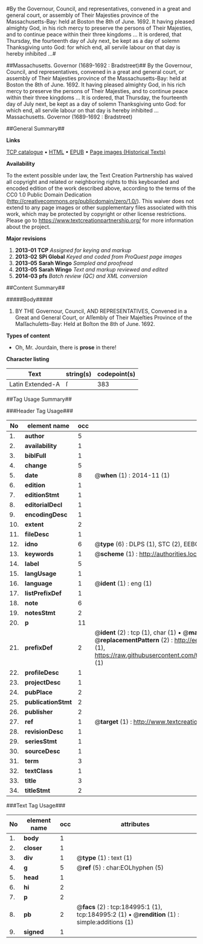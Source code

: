 #By the Governour, Council, and representatives, convened in a great and general court, or assembly of Their Majesties province of the Massachusetts-Bay: held at Boston the 8th of June. 1692. It having pleased almighty God, in his rich mercy to preserve the persons of Their Majesties, and to continue peace within their three kingdoms ... It is ordered, that Thursday, the fourteenth day of July next, be kept as a day of solemn Thanksgiving unto God: for which end, all servile labour on that day is hereby inhibited ...#

##Massachusetts. Governor (1689-1692 : Bradstreet)##
By the Governour, Council, and representatives, convened in a great and general court, or assembly of Their Majesties province of the Massachusetts-Bay: held at Boston the 8th of June. 1692. It having pleased almighty God, in his rich mercy to preserve the persons of Their Majesties, and to continue peace within their three kingdoms ... It is ordered, that Thursday, the fourteenth day of July next, be kept as a day of solemn Thanksgiving unto God: for which end, all servile labour on that day is hereby inhibited ...
Massachusetts. Governor (1689-1692 : Bradstreet)

##General Summary##

**Links**

[TCP catalogue](http://www.ota.ox.ac.uk/tcp/)  • 
[HTML](http://tei.it.ox.ac.uk/tcp/Texts-HTML/free/B09/B09503.html)  • 
[EPUB](http://tei.it.ox.ac.uk/tcp/Texts-EPUB/free/B09/B09503.epub) • 
[Page images (Historical Texts)](https://historicaltexts.jisc.ac.uk/eebo-69648764e)

**Availability**

To the extent possible under law, the Text Creation Partnership has waived all copyright and related or neighboring rights to this keyboarded and encoded edition of the work described above, according to the terms of the CC0 1.0 Public Domain Dedication (http://creativecommons.org/publicdomain/zero/1.0/). This waiver does not extend to any page images or other supplementary files associated with this work, which may be protected by copyright or other license restrictions. Please go to https://www.textcreationpartnership.org/ for more information about the project.

**Major revisions**

1. __2013-01__ __TCP__ *Assigned for keying and markup*
1. __2013-02__ __SPi Global__ *Keyed and coded from ProQuest page images*
1. __2013-05__ __Sarah Wingo__ *Sampled and proofread*
1. __2013-05__ __Sarah Wingo__ *Text and markup reviewed and edited*
1. __2014-03__ __pfs__ *Batch review (QC) and XML conversion*

##Content Summary##

#####Body#####

1. BY THE Governour, Council, AND REPRESENTATIVES, Convened in a Great and General Court, or Aſſembly of Their Majeſties Province of the Maſſachuſetts-Bay: Held at Boſton the 8th of June. 1692.

**Types of content**

  * Oh, Mr. Jourdain, there is **prose** in there!

**Character listing**


|Text|string(s)|codepoint(s)|
|---|---|---|
|Latin Extended-A|ſ|383|

##Tag Usage Summary##

###Header Tag Usage###

|No|element name|occ|attributes|
|---|---|---|---|
|1.|__author__|5||
|2.|__availability__|1||
|3.|__biblFull__|1||
|4.|__change__|5||
|5.|__date__|8| @__when__ (1) : 2014-11 (1)|
|6.|__edition__|1||
|7.|__editionStmt__|1||
|8.|__editorialDecl__|1||
|9.|__encodingDesc__|1||
|10.|__extent__|2||
|11.|__fileDesc__|1||
|12.|__idno__|6| @__type__ (6) : DLPS (1), STC (2), EEBO-CITATION (1), OCLC (1), VID (1)|
|13.|__keywords__|1| @__scheme__ (1) : http://authorities.loc.gov/ (1)|
|14.|__label__|5||
|15.|__langUsage__|1||
|16.|__language__|1| @__ident__ (1) : eng (1)|
|17.|__listPrefixDef__|1||
|18.|__note__|6||
|19.|__notesStmt__|2||
|20.|__p__|11||
|21.|__prefixDef__|2| @__ident__ (2) : tcp (1), char (1)  •  @__matchPattern__ (2) : ([0-9\-]+):([0-9IVX]+) (1), (.+) (1)  •  @__replacementPattern__ (2) : http://eebo.chadwyck.com/downloadtiff?vid=$1&page=$2 (1), https://raw.githubusercontent.com/textcreationpartnership/Texts/master/tcpchars.xml#$1 (1)|
|22.|__profileDesc__|1||
|23.|__projectDesc__|1||
|24.|__pubPlace__|2||
|25.|__publicationStmt__|2||
|26.|__publisher__|2||
|27.|__ref__|1| @__target__ (1) : http://www.textcreationpartnership.org/docs/. (1)|
|28.|__revisionDesc__|1||
|29.|__seriesStmt__|1||
|30.|__sourceDesc__|1||
|31.|__term__|3||
|32.|__textClass__|1||
|33.|__title__|3||
|34.|__titleStmt__|2||


###Text Tag Usage###

|No|element name|occ|attributes|
|---|---|---|---|
|1.|__body__|1||
|2.|__closer__|1||
|3.|__div__|1| @__type__ (1) : text (1)|
|4.|__g__|5| @__ref__ (5) : char:EOLhyphen (5)|
|5.|__head__|1||
|6.|__hi__|2||
|7.|__p__|2||
|8.|__pb__|2| @__facs__ (2) : tcp:184995:1 (1), tcp:184995:2 (1)  •  @__rendition__ (1) : simple:additions (1)|
|9.|__signed__|1||
